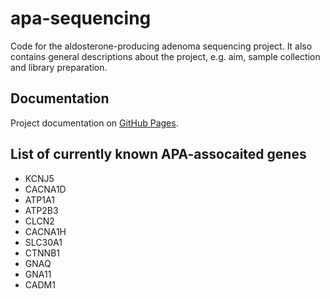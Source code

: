 # apa-sequencing
Code for the aldosterone-producing adenoma sequencing project.
It also contains general descriptions about the project, e.g. aim, sample collection and library preparation.

## Documentation
Project documentation on [GitHub Pages](https://scholl-lab.github.io/apa-sequencing/).

## List of currently known APA-assocaited genes
- KCNJ5
- CACNA1D
- ATP1A1
- ATP2B3
- CLCN2
- CACNA1H
- SLC30A1
- CTNNB1
- GNAQ
- GNA11
- CADM1
